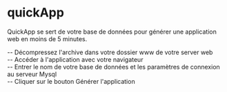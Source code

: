 # quickApp
QuickApp se sert de votre base de données pour générer une application web en moins de 5 minutes.

-- Décompressez l'archive dans votre dossier www de votre server web <br/>
-- Accéder à l'application avec votre navigateur <br/>
-- Entrer le nom de votre base de données et les paramètres de connexion au serveur Mysql <br/>
-- Cliquer sur le bouton Générer l'application <br/>

